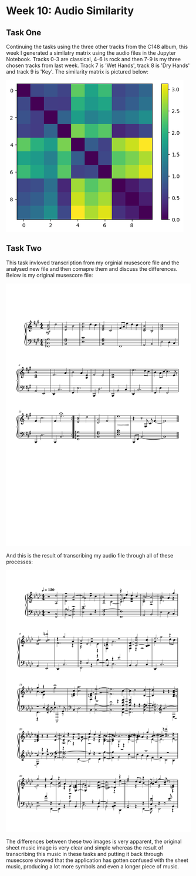 # Week 10: Audio Similarity 

## Task One

Continuing the tasks using the three other tracks from the C148 album, this week I generated a similatry matrix using the audio files in the Jupyter Notebook. Tracks 0-3 are classical, 4-6 is rock and then 7-9 is my three chosen tracks from last week. Track 7 is 'Wet Hands', track 8 is 'Dry Hands' and track 9 is 'Key'. The similarity matrix is pictured below:

![SMATRIX](../data/similaritymatrix.png)

## Task Two 

This task invloved transcription from my orginial musescore file and the analysed new file and then comapre them and discuss the differences. Below is my original musescore file:

![OGmuse](../data/originalmusescore.png)

And this is the result of transcribing my audio file through all of these processes:

![NewMuse](../data/newmusescore-1.png)

The differences between these two images is very apparent, the original sheet music image is very clear and simple whereas the result of transcribing this music in these tasks and putting it back through musecsore showed that the application has gotten confused with the sheet music, producing a lot more symbols and even a  longer piece of music. 
